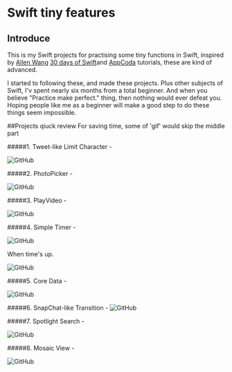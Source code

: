 Swift tiny features
===================
## Introduce
This is my Swift projects for practising some tiny functions in Swift, inspired by [Allen Wang](https://twitter.com/creativewang) [30 days of Swift](https://github.com/allenwong/30DaysofSwift)and [AppCoda](http://www.appcoda.com) tutorials, these are kind of advanced. 

I started to following these, and made these projects. Plus other subjects of Swift, I'v spent nearly six months from a total beginner. And when you believe "Practice make perfect." thing, then nothing would ever defeat you. Hoping people like me as a beginner will make a good step to do these things seem impossible.

##Projects qiuck review
For saving time, some of 'gif' would skip the middle part 

#####1. Tweet-like Limit Character -

![GitHub](https://github.com/Donny8028/Swift-TinyFeatures/blob/master/LimitCharacter/LimitCharacter.gif?raw=true)

#####2. PhotoPicker -

![GitHub](https://github.com/Donny8028/Swift-TinyFeatures/blob/master/PhotoPicker/PhotoPicker.gif?raw=true)

#####3. PlayVideo - 

![GitHub](https://github.com/Donny8028/Swift-TinyFeatures/blob/master/PlayLocalVideo/PlayVideos.gif?raw=true)

#####4. Simple Timer -

![GitHub](https://github.com/Donny8028/Swift-TinyFeatures/blob/master/Simple%20Stop%20Watch/SimpleTimer.gif?raw=true)

When time's up.

![GitHub](https://github.com/Donny8028/Swift-TinyFeatures/blob/master/Simple%20Stop%20Watch/SimpleTimer.jpg?raw=true)

#####5. Core Data -

![GitHub](https://github.com/Donny8028/Swift-TinyFeatures/blob/master/SimpleCoreData/SimpleCoreData.gif?raw=true)

#####6. SnapChat-like Transition -
![GitHub](https://github.com/Donny8028/Swift-TinyFeatures/blob/master/SnapChat%20Menu%20%26%20Camera/SnapChat.gif?raw=true)

#####7. Spotlight Search -

![GitHub](https://github.com/Donny8028/Swift-TinyFeatures/blob/master/SpotlightSearch/SpotlightSearch.gif?raw=true)

#####8. Mosaic View -

![GitHub](https://github.com/Donny8028/Swift-TinyFeatures/blob/master/TileMosaicView/TileMosaicView.gif?raw=true)

